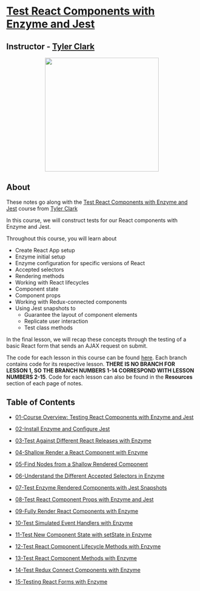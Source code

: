 # [Test React Components with Enzyme and Jest](https://egghead.io/courses/test-react-components-with-enzyme-and-jest)

## Instructor - [Tyler Clark](https://egghead.io/instructors/tyler-clark)

<p align="center"><img src="https://d2eip9sf3oo6c2.cloudfront.net/series/square_covers/000/000/198/full/EGH_TestReactJest-edited.png" width="300"/></p>

## About

These notes go along with the [Test React Components with Enzyme and Jest](https://egghead.io/courses/test-react-components-with-enzyme-and-jest) course from [Tyler Clark](https://egghead.io/instructors/tyler-clark)

In this course, we will construct tests for our React components with Enzyme and Jest.

Throughout this course, you will learn about
- Create React App setup
- Enzyme initial setup
- Enzyme configuration for specific versions of React
- Accepted selectors
- Rendering methods
- Working with React lifecycles
- Component state
- Component props
- Working with Redux-connected components
- Using Jest snapshots to
  - Guarantee the layout of component elements
  - Replicate user interaction
  - Test class methods

In the final lesson, we will recap these concepts through the testing of a basic React form that sends an AJAX request on submit.

The code for each lesson in this course can be found [here](https://github.com/ParkerGits/react-enzyme-jest). Each branch contains code for its respective lesson. **THERE IS NO BRANCH FOR LESSON 1, SO THE BRANCH NUMBERS 1-14 CORRESPOND WITH LESSON NUMBERS 2-15**. Code for each lesson can also be found in the **Resources** section of each page of notes.

## Table of Contents

- [01-Course Overview: Testing React Components with Enzyme and Jest](01-course-overview-testing-react-components-with-enzyme-and-jest.md)

- [02-Install Enzyme and Configure Jest](02-install-enzyme-and-configure-jest.md)

- [03-Test Against Different React Releases with Enzyme](03-test-against-different-react-releases-with-enzyme.md)

- [04-Shallow Render a React Component with Enzyme](04-shallow-render-a-react-component-with-enzyme.md)

- [05-Find Nodes from a Shallow Rendered Component](05-find-nodes-from-a-shallow-rendered-component.md)

- [06-Understand the Different Accepted Selectors in Enzyme](06-understand-the-different-accepted-selectors-in-enzyme.md)

- [07-Test Enzyme Rendered Components with Jest Snapshots](07-test-enzyme-rendered-components-with-jest-snapshots.md)

- [08-Test React Component Props with Enzyme and Jest](08-test-react-component-props-with-enzyme-and-jest.md)

- [09-Fully Render React Components with Enzyme](09-fully-render-react-components-with-enzyme.md)

- [10-Test Simulated Event Handlers with Enzyme](10-test-simulated-event-handlers-with-enzyme.md)

- [11-Test New Component State with setState in Enzyme](11-test-new-component-state-with-set-state-in-enzyme.md)

- [12-Test React Component Lifecycle Methods with Enzyme](12-test-react-component-lifecycle-methods-with-enzyme.md)

- [13-Test React Component Methods with Enzyme](13-test-react-component-methods-with-enzyme.md)

- [14-Test Redux Connect Components with Enzyme](14-test-redux-connect-components-with-enzyme.md)

- [15-Testing React Forms with Enzyme](15-testing-react-forms-with-enzyme.md)
